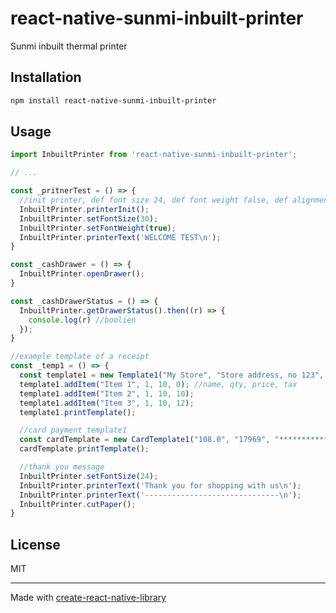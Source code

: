 # react-native-sunmi-inbuilt-printer

Sunmi inbuilt thermal printer

## Installation

```sh
npm install react-native-sunmi-inbuilt-printer
```

## Usage

```js
import InbuiltPrinter from 'react-native-sunmi-inbuilt-printer';

// ...

const _pritnerTest = () => {
  //init printer, def font size 24, def font weight false, def alignment left
  InbuiltPrinter.printerInit();
  InbuiltPrinter.setFontSize(30);
  InbuiltPrinter.setFontWeight(true);
  InbuiltPrinter.printerText('WELCOME TEST\n');
}

const _cashDrawer = () => {
  InbuiltPrinter.openDrawer();
}

const _cashDrawerStatus = () => {
  InbuiltPrinter.getDrawerStatus().then((r) => {
    console.log(r) //boolien
  });
}

//example template of a receipt
const _temp1 = () => {
  const template1 = new Template1("My Store", "Store address, no 123", "+1234567890");
  template1.addItem("Item 1", 1, 10, 0); //name, qty, price, tax
  template1.addItem("Item 2", 1, 10, 10);
  template1.addItem("Item 3", 1, 10, 12);
  template1.printTemplate();

  //card payment template1
  const cardTemplate = new CardTemplate1("108.0", "17969", "************0119", "Test User", "MASTERCARD", "CREDIT", "CHIP_ENTRY");
  cardTemplate.printTemplate();

  //thank you message
  InbuiltPrinter.setFontSize(24);
  InbuiltPrinter.printerText('Thank you for shopping with us\n');
  InbuiltPrinter.printerText('------------------------------\n');
  InbuiltPrinter.cutPaper();
}

```


## License

MIT

---

Made with [create-react-native-library](https://github.com/callstack/react-native-builder-bob)
